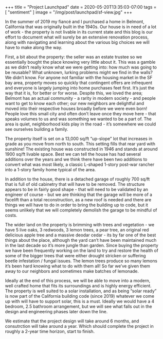 +++
title = "Project Launchpad"
date = 2020-05-20T13:35:03-07:00
tags = [ "sentiment" ]
image = "/img/post/launchpad/sf-view.jpg"
+++

In the summer of 2019 my fiancé and I purchased a home in Belmont, California that was originally built in the 1940s. Our house is in need of a lot of work - the property is not livable in its current state and this blog is our effort to document what will surely be an extensive renovation process, along with navigating and learning about the various big choices we will have to make along the way.

First, a bit about the property: the seller was an estate trustee so we essentially bought the place knowing very little about it. This was a gamble as we didn’t really know what we were getting into: how much was going to be reusable? What unknown, lurking problems might we find in the walls? We didn’t know. For anyone not familiar with the housing market in the SF bay area, property moves so quickly that contingent offers are infrequent and everyone is largely jumping into home purchases feet first. It’s just the way that it is, for better or for worse. Despite this, we loved the area; Belmont has an actual community - a rarity in modern society - and people want to get to know each other; our new neighbors are delightful and moved into their respective houses broadly before we were even born! People love this small city and often don’t leave once they move here - that speaks volumes to us and was something we wanted to be a part of. The area is quiet, neighborhood kids play in the road - it’s somewhere we could see ourselves building a family.

The property itself is set on a 13,000 sq/ft “up-slope” lot that increases in grade as you move from north to south. This setting fills that rear yard with sunshine! The existing house was constructed in 1946 and stands at around 1900 sq/ft livable space. Best we can tell the house has had several additions over the years and we think there have been two additions to convert what was most likely, a classic L-shaped 1-story post-war rancher into a 1-story family home typical of the area.

In addition to the house, there is a detached garage of roughly 700 sq/ft that is full of old cabinetry that will have to be removed. The structure appears to be in fairly good shape - that will need to be validated by an engineer of course - but we are thinking that the garage will be more of a facelift than a total reconstruction, as a new roof is needed and there are things we will have to do in order to bring the building up to code, but it seems unlikely that we will completely demolish the garage to be mindful of costs.

The wider land on the property is brimming with trees and vegetation - we have 5 live oaks, 3 redwoods, 3 lemon trees, a pear tree, an original red delicious apple tree and a massive deodar cedar - its by far one of the best things about the place, although the yard can’t have been maintained much in the last decade so it’s more jungle than garden. Since buying the property we have been frequently working on the land to try and restore the health of some of the bigger trees that were either drought stricken or suffering beetle infestation / fungal issues. The lemon trees produce so many lemons it’s been hard knowing what to do with them all! So far we’ve given them away to our neighbors and sometimes make batches of lemonade.

Ideally at the end of this process, we will be able to move into a modern, well crafted home that fits its surroundings and is highly energy efficient. The property is well suited to a solar installation, and as being “solar ready” is now part of the California building code (since 2019) whatever we come up with will have to support solar, this is a must. Ideally we would have a 4 bedroom, 2.5 bathroom arrangement, but we will see what falls out in the design and engineering phases later down the line. 

We estimate that the project design will take around 6 months, and consutrction will take around a year. Which should complete the project in roughly a 2-year time horizon, start to finish.
